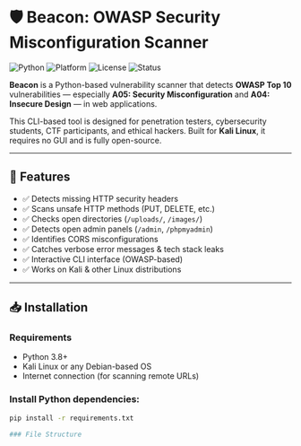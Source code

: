 # 🛡️ Beacon: OWASP Security Misconfiguration Scanner

![Python](https://img.shields.io/badge/python-3.8%2B-blue.svg)
![Platform](https://img.shields.io/badge/platform-Kali%20Linux%20%7C%20Linux-orange)
![License](https://img.shields.io/badge/license-MIT-green)
![Status](https://img.shields.io/badge/project-active-brightgreen)

**Beacon** is a Python-based vulnerability scanner that detects **OWASP Top 10** vulnerabilities — especially **A05: Security Misconfiguration** and **A04: Insecure Design** — in web applications.

This CLI-based tool is designed for penetration testers, cybersecurity students, CTF participants, and ethical hackers. Built for **Kali Linux**, it requires no GUI and is fully open-source.

---

## 🚀 Features

- ✅ Detects missing HTTP security headers
- ✅ Scans unsafe HTTP methods (PUT, DELETE, etc.)
- ✅ Checks open directories (`/uploads/`, `/images/`)
- ✅ Detects open admin panels (`/admin`, `/phpmyadmin`)
- ✅ Identifies CORS misconfigurations
- ✅ Catches verbose error messages & tech stack leaks
- ✅ Interactive CLI interface (OWASP-based)
- ✅ Works on Kali & other Linux distributions

---

## 📥 Installation

### Requirements

- Python 3.8+
- Kali Linux or any Debian-based OS
- Internet connection (for scanning remote URLs)


### Install Python dependencies:

```bash
pip install -r requirements.txt

### File Structure
